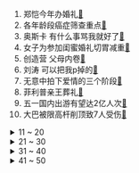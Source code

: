 1. 郑恺今年办婚礼[:link:](https://s.weibo.com/weibo?q=%23郑恺今年办婚礼%23&Refer=top)
2. 各年龄段癌症筛查重点[:link:](https://s.weibo.com/weibo?q=%23各年龄段癌症筛查重点%23&Refer=top)
3. 奥斯卡 有什么事骂我就好了[:link:](https://s.weibo.com/weibo?q=%23奥斯卡%20有什么事骂我就好了%23&Refer=top)
4. 女子为参加闺蜜婚礼切胃减重[:link:](https://s.weibo.com/weibo?q=%23女子为参加闺蜜婚礼切胃减重%23&Refer=top)
5. 创造营 父母内卷[:link:](https://s.weibo.com/weibo?q=%23创造营%20父母内卷%23&Refer=top)
6. 刘涛 可以把我p掉的[:link:](https://s.weibo.com/weibo?q=%23刘涛%20可以把我p掉的%23&Refer=top)
7. 无意中拍下爱情的三个阶段[:link:](https://s.weibo.com/weibo?q=%23无意中拍下爱情的三个阶段%23&Refer=top)
8. 菲利普亲王葬礼[:link:](https://s.weibo.com/weibo?q=%23菲利普亲王葬礼%23&Refer=top)
9. 五一国内出游有望达2亿人次[:link:](https://s.weibo.com/weibo?q=%23五一国内出游有望达2亿人次%23&Refer=top)
10. 大巴被限高杆削顶致7人受伤[:link:](https://s.weibo.com/weibo?q=%23大巴被限高杆削顶致7人受伤%23&Refer=top)
<details>
<summary>11 ~ 20</summary>

11. 张萌 我三四点钟还在给员工发微信[:link:](https://s.weibo.com/weibo?q=%23张萌%20我三四点钟还在给员工发微信%23&Refer=top)
12. 刘雯气质[:link:](https://s.weibo.com/weibo?q=%23刘雯气质%23&Refer=top)
13. 迪丽热巴吓吴磊结果吓到自己[:link:](https://s.weibo.com/weibo?q=%23迪丽热巴吓吴磊结果吓到自己%23&Refer=top)
14. 中国赌石第一案将开庭[:link:](https://s.weibo.com/weibo?q=%23中国赌石第一案将开庭%23&Refer=top)
15. 潍坊放风筝可以有多硬核[:link:](https://s.weibo.com/weibo?q=%23潍坊放风筝可以有多硬核%23&Refer=top)
16. 蚂蚁森林崩了[:link:](https://s.weibo.com/weibo?q=%23蚂蚁森林崩了%23&Refer=top)
17. 米卡和沸羊羊的友谊[:link:](https://s.weibo.com/weibo?q=%23米卡和沸羊羊的友谊%23&Refer=top)
18. 向往的生活预告[:link:](https://s.weibo.com/weibo?q=%23向往的生活预告%23&Refer=top)
19. 三星回应男子手机爆炸被烧伤[:link:](https://s.weibo.com/weibo?q=%23三星回应男子手机爆炸被烧伤%23&Refer=top)
20. 张欣尧曾经一贫如洗现在富甲一方[:link:](https://s.weibo.com/weibo?q=%23张欣尧曾经一贫如洗现在富甲一方%23&Refer=top)
</details>
<details>
<summary>21 ~ 30</summary>

21. 佟大为 子悠妈你可快闭嘴吧[:link:](https://s.weibo.com/weibo?q=%23佟大为%20子悠妈你可快闭嘴吧%23&Refer=top)
22. 你能接受结婚没房没车吗[:link:](https://s.weibo.com/weibo?q=%23你能接受结婚没房没车吗%23&Refer=top)
23. 宋亚轩 我一定会当起哥哥的责任[:link:](https://s.weibo.com/weibo?q=%23宋亚轩%20我一定会当起哥哥的责任%23&Refer=top)
24. 云南无新增本土确诊[:link:](https://s.weibo.com/weibo?q=%23云南无新增本土确诊%23&Refer=top)
25. 妈妈你真好看[:link:](https://s.weibo.com/weibo?q=%23妈妈你真好看%23&Refer=top)
26. 你有为身材感到过自卑吗[:link:](https://s.weibo.com/weibo?q=%23你有为身材感到过自卑吗%23&Refer=top)
27. 中国超2亿人单身[:link:](https://s.weibo.com/weibo?q=%23中国超2亿人单身%23&Refer=top)
28. 高空索降军犬紧紧抱住特战队员胳膊[:link:](https://s.weibo.com/weibo?q=%23高空索降军犬紧紧抱住特战队员胳膊%23&Refer=top)
29. 诈骗团伙大量买粉背上贷款[:link:](https://s.weibo.com/weibo?q=%23诈骗团伙大量买粉背上贷款%23&Refer=top)
30. 文森佐[:link:](https://s.weibo.com/weibo?q=%23文森佐%23&Refer=top)
</details>
<details>
<summary>31 ~ 40</summary>

31. 张哲瀚 工作把我们安排得形影不离[:link:](https://s.weibo.com/weibo?q=%23张哲瀚%20工作把我们安排得形影不离%23&Refer=top)
32. 皓嫣[:link:](https://s.weibo.com/weibo?q=%23皓嫣%23&Refer=top)
33. 网友的求生欲有多强[:link:](https://s.weibo.com/weibo?q=%23网友的求生欲有多强%23&Refer=top)
34. 中美发表应对气候危机联合声明[:link:](https://s.weibo.com/weibo?q=%23中美发表应对气候危机联合声明%23&Refer=top)
35. 吴亦凡银发[:link:](https://s.weibo.com/weibo?q=%23吴亦凡银发%23&Refer=top)
36. 利路修第十不太开心[:link:](https://s.weibo.com/weibo?q=%23利路修第十不太开心%23&Refer=top)
37. 他在逆光中告白[:link:](https://s.weibo.com/weibo?q=%23他在逆光中告白%23&Refer=top)
38. 陈卓璇高音[:link:](https://s.weibo.com/weibo?q=%23陈卓璇高音%23&Refer=top)
39. 物理考5分的钱伟长转物理系的原因[:link:](https://s.weibo.com/weibo?q=%23物理考5分的钱伟长转物理系的原因%23&Refer=top)
40. 小兰给新一打电话[:link:](https://s.weibo.com/weibo?q=%23小兰给新一打电话%23&Refer=top)
</details>
<details>
<summary>41 ~ 50</summary>

41. 快乐大本营[:link:](https://s.weibo.com/weibo?q=%23快乐大本营%23&Refer=top)
42. 我国家庭呈现单身化趋势[:link:](https://s.weibo.com/weibo?q=%23我国家庭呈现单身化趋势%23&Refer=top)
43. 小朋友写的诗有多温柔[:link:](https://s.weibo.com/weibo?q=%23小朋友写的诗有多温柔%23&Refer=top)
44. 福州交警直播驾考科目二[:link:](https://s.weibo.com/weibo?q=%23福州交警直播驾考科目二%23&Refer=top)
45. 湖人战胜爵士[:link:](https://s.weibo.com/weibo?q=%23湖人战胜爵士%23&Refer=top)
46. 创造营排名[:link:](https://s.weibo.com/weibo?q=%23创造营排名%23&Refer=top)
47. 小舍得[:link:](https://s.weibo.com/weibo?q=%23小舍得%23&Refer=top)
48. 巴萨夺得国王杯冠军[:link:](https://s.weibo.com/weibo?q=%23巴萨夺得国王杯冠军%23&Refer=top)
49. 粤港澳大湾区凭啥跻身四大[:link:](https://s.weibo.com/weibo?q=%23粤港澳大湾区凭啥跻身四大%23&Refer=top)
50. 青春有你[:link:](https://s.weibo.com/weibo?q=%23青春有你%23&Refer=top)
</details>